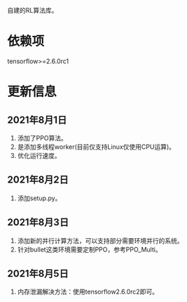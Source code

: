 自建的RL算法库。
# 依赖项
tensorflow>=2.6.0rc1
# 更新信息
## 2021年8月1日
1. 添加了PPO算法。
2. 是添加多线程worker(目前仅支持Linux仅使用CPU运算)。
3. 优化运行速度。
## 2021年8月2日
1. 添加setup.py。
## 2021年8月3日
1. 添加新的并行计算方法，可以支持部分需要环境并行的系统。
2. 针对bullet这类环境需要定制PPO，参考PPO_Multi。
## 2021年8月5日
1. 内存泄漏解决方法：使用tensorflow2.6.0rc2即可。